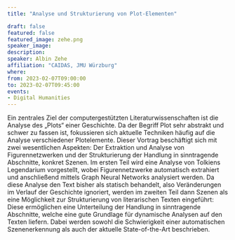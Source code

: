 ```yaml
---
title: "Analyse und Strukturierung von Plot-Elementen"

draft: false
featured: false
featured_image: zehe.png
speaker_image:
description:
speaker: Albin Zehe
affiliation: "CAIDAS, JMU Würzburg"
where:
from: 2023-02-07T09:00:00
to: 2023-02-07T09:45:00
events:
- Digital Humanities
---
```



Ein zentrales Ziel der computergestützten Literaturwissenschaften ist die Analyse des „Plots“ einer Geschichte. Da der Begriff Plot sehr abstrakt und schwer zu fassen ist, fokussieren sich aktuelle Techniken häufig auf die Analyse verschiedener Plotelemente. Dieser Vortrag beschäftigt sich mit zwei wesentlichen Aspekten: Der Extraktion und Analyse von Figurennetzwerken und der Strukturierung der Handlung in sinntragende Abschnitte, konkret Szenen.
Im ersten Teil wird eine Analyse von Tolkiens Legendarium vorgestellt, wobei Figurennetzwerke automatisch extrahiert und anschließend mittels Graph Neural Networks analysiert werden.
Da diese Analyse den Text bisher als statisch behandelt, also Veränderungen im Verlauf der Geschichte ignoriert, werden im zweiten Teil dann Szenen als eine Möglichkeit zur Strukturierung von literarischen Texten eingeführt: Diese ermöglichen eine Unterteilung der Handlung in sinntragende Abschnitte, welche eine gute Grundlage für dynamische Analysen auf den Texten liefern. Dabei werden sowohl die Schwierigkeit einer automatischen Szenenerkennung als auch der aktuelle State-of-the-Art beschrieben.
